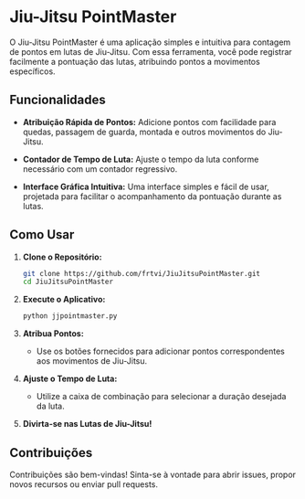 # Jiu-Jitsu PointMaster

O Jiu-Jitsu PointMaster é uma aplicação simples e intuitiva para contagem de pontos em lutas de Jiu-Jitsu. Com essa ferramenta, você pode registrar facilmente a pontuação das lutas, atribuindo pontos a movimentos específicos.

## Funcionalidades

- **Atribuição Rápida de Pontos:** Adicione pontos com facilidade para quedas, passagem de guarda, montada e outros movimentos do Jiu-Jitsu.
  
- **Contador de Tempo de Luta:** Ajuste o tempo da luta conforme necessário com um contador regressivo.

- **Interface Gráfica Intuitiva:** Uma interface simples e fácil de usar, projetada para facilitar o acompanhamento da pontuação durante as lutas.

## Como Usar

1. **Clone o Repositório:**
    ```bash
    git clone https://github.com/frtvi/JiuJitsuPointMaster.git
    cd JiuJitsuPointMaster
    ```

2. **Execute o Aplicativo:**
    ```bash
    python jjpointmaster.py
    ```

3. **Atribua Pontos:**
    - Use os botões fornecidos para adicionar pontos correspondentes aos movimentos de Jiu-Jitsu.

4. **Ajuste o Tempo de Luta:**
    - Utilize a caixa de combinação para selecionar a duração desejada da luta.

5. **Divirta-se nas Lutas de Jiu-Jitsu!**

## Contribuições

Contribuições são bem-vindas! Sinta-se à vontade para abrir issues, propor novos recursos ou enviar pull requests.
